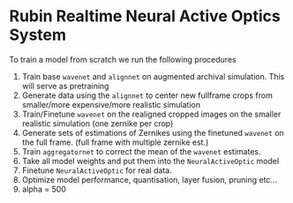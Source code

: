 # Rubin Realtime Neural Active Optics System
To train a model from scratch we run the following procedures
1. Train base `wavenet` and `alignnet` on augmented archival simulation. This will serve as pretraining
2. Generate data using the `alignnet` to center new fullframe crops from smaller/more expensive/more realistic simulation
3. Train/Finetune `wavenet` on the realigned cropped images on the smaller realistic simulation (one zernike per crop)
4. Generate sets of estimations of Zernikes using the finetuned `wavenet` on the full frame. (full frame with multiple zernike est.)
5. Train `aggregatornet` to correct the mean of the `wavenet` estimates.
6. Take all model weights and put them into the `NeuralActiveOptic` model
7. Finetune `NeuralActiveOptic` for real data.
8. Optimize model performance, quantisation, layer fusion, pruning etc...
9. alpha = 500
